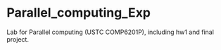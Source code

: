# Parallel_computing_Exp
Lab for Parallel computing (USTC COMP6201P), including hw1 and final project.
